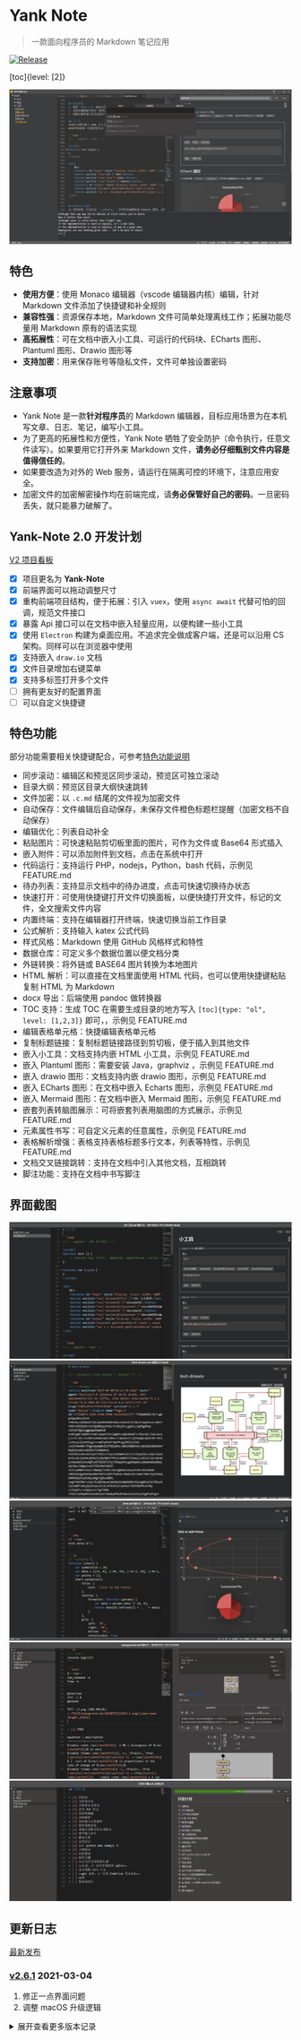 # Yank Note
> 一款面向程序员的 Markdown 笔记应用

[![Release](https://github.com/purocean/yn/workflows/Release/badge.svg)](https://github.com/purocean/yn/releases)

[toc]{level: [2]}

![截图](./help/0.png)

## 特色
+ **使用方便**：使用 Monaco 编辑器（vscode 编辑器内核）编辑，针对 Markdown 文件添加了快捷键和补全规则
+ **兼容性强**：资源保存本地，Markdown 文件可简单处理离线工作；拓展功能尽量用 Markdown 原有的语法实现
+ **高拓展性**：可在文档中嵌入小工具、可运行的代码块、ECharts 图形、Plantuml 图形、Drawio 图形等
+ **支持加密**：用来保存账号等隐私文件，文件可单独设置密码

## 注意事项
+ Yank Note 是一款**针对程序员**的 Markdown 编辑器，目标应用场景为在本机写文章、日志、笔记，编写小工具。
+ 为了更高的拓展性和方便性，Yank Note 牺牲了安全防护（命令执行，任意文件读写）。如果要用它打开外来 Markdown 文件，**请务必仔细甄别文件内容是值得信任的**。
+ 如果要改造为对外的 Web 服务，请运行在隔离可控的环境下，注意应用安全。
+ 加密文件的加密解密操作均在前端完成，请**务必保管好自己的密码**。一旦密码丢失，就只能暴力破解了。

## Yank-Note 2.0 开发计划
[V2 项目看板](https://github.com/purocean/yn/projects/2)

+ [x] 项目更名为 **Yank-Note**
+ [x] 前端界面可以拖动调整尺寸
+ [x] 重构前端项目结构，便于拓展：引入 `vuex`，使用 `async await` 代替可怕的回调，规范文件接口
+ [x] 暴露 Api 接口可以在文档中嵌入轻量应用，以便构建一些小工具
+ [x] 使用 `Electron` 构建为桌面应用。不追求完全做成客户端，还是可以沿用 CS 架构。同样可以在浏览器中使用
+ [x] 支持嵌入 `draw.io` 文档
+ [x] 文件目录增加右键菜单
+ [x] 支持多标签打开多个文件
+ [ ] 拥有更友好的配置界面
+ [ ] 可以自定义快捷键

## 特色功能
部分功能需要相关快捷键配合，可参考[特色功能说明](./help/FEATURES.md)

+ 同步滚动：编辑区和预览区同步滚动，预览区可独立滚动
+ 目录大纲：预览区目录大纲快速跳转
+ 文件加密：以 `.c.md` 结尾的文件视为加密文件
+ 自动保存：文件编辑后自动保存，未保存文件橙色标题栏提醒（加密文档不自动保存）
+ 编辑优化：列表自动补全
+ 粘贴图片：可快速粘贴剪切板里面的图片，可作为文件或 Base64 形式插入
+ 嵌入附件：可以添加附件到文档，点击在系统中打开
+ 代码运行：支持运行 PHP，nodejs，Python，bash 代码，示例见 FEATURE.md
+ 待办列表：支持显示文档中的待办进度，点击可快速切换待办状态
+ 快速打开：可使用快捷键打开文件切换面板，以便快捷打开文件，标记的文件，全文搜索文件内容
+ 内置终端：支持在编辑器打开终端，快速切换当前工作目录
+ 公式解析：支持输入 katex 公式代码
+ 样式风格：Markdown 使用 GitHub 风格样式和特性
+ 数据仓库：可定义多个数据位置以便文档分类
+ 外链转换：将外链或 BASE64 图片转换为本地图片
+ HTML 解析：可以直接在文档里面使用 HTML 代码，也可以使用快捷键粘贴复制 HTML 为 Markdown
+ docx 导出：后端使用 pandoc 做转换器
+ TOC 支持：生成 TOC 在需要生成目录的地方写入 `[toc]{type: "ol", level: [1,2,3]}` 即可，，示例见 FEATURE.md
+ 编辑表格单元格：快捷编辑表格单元格
+ 复制标题链接：复制标题链接路径到剪切板，便于插入到其他文件
+ 嵌入小工具：文档支持内嵌 HTML 小工具，示例见 FEATURE.md
+ 嵌入 Plantuml 图形：需要安装 Java，graphviz ，示例见 FEATURE.md
+ 嵌入 drawio 图形：文档支持内嵌 drawio 图形，示例见 FEATURE.md
+ 嵌入 ECharts 图形：在文档中嵌入 Echarts 图形，示例见 FEATURE.md
+ 嵌入 Mermaid 图形：在文档中嵌入 Mermaid 图形，示例见 FEATURE.md
+ 嵌套列表转脑图展示：可将嵌套列表用脑图的方式展示，示例见 FEATURE.md
+ 元素属性书写：可自定义元素的任意属性，示例见 FEATURE.md
+ 表格解析增强：表格支持表格标题多行文本，列表等特性，示例见 FEATURE.md
+ 文档交叉链接跳转：支持在文档中引入其他文档，互相跳转
+ 脚注功能：支持在文档中书写脚注

## 界面截图
![截图](./help/3.png)
![截图](./help/5.png)
![截图](./help/1.png)
![截图](./help/2.png)
![截图](./help/4.gif)

## 更新日志
[最新发布](https://github.com/purocean/yn/releases)

### [v2.6.1](https://github.com/purocean/yn/releases/tag/v2.6.1) 2021-03-04
1. 修正一点界面问题
2. 调整 macOS 升级逻辑

<details>
<summary>展开查看更多版本记录</summary>

### [v2.6.0](https://github.com/purocean/yn/releases/tag/v2.6.0) 2021-03-04
1. 内部功能插件化，增强拓展性
2. 微调界面样式
3. 修复复制代码快捷键不正确问题

### [v2.5.5](https://github.com/purocean/yn/releases/tag/v2.5.5) 2021-02-03
1. 调整预览文字选择颜色

### [v2.5.4](https://github.com/purocean/yn/releases/tag/v2.5.4) 2021-01-31
1. 调整 macOS 上应用边框样式
2. macOS 打包增加签名公证
3. 调整打包流程
4. 替换 plantuml 库

### [v2.5.1](https://github.com/purocean/yn/releases/tag/v2.5.1) 2021-01-17
1. 支持 macOS
2. 调整部分快捷键

### [v2.4.11](https://github.com/purocean/yn/releases/tag/v2.4.11) 2020-12-21
1. 修复不能导出 docx 问题
2. 修复大纲目录高度不正确

### [v2.4.10](https://github.com/purocean/yn/releases/tag/v2.4.10) 2020-12-16
1. 优化脑图使用体验

### [v2.4.9](https://github.com/purocean/yn/releases/tag/v2.4.9) 2020-12-15
1. 增加大纲列表脑图展示功能

### [v2.4.7](https://github.com/purocean/yn/releases/tag/v2.4.7) 2020-12-02
1. 修复编辑表格跨列单元格问题

### [v2.4.6](https://github.com/purocean/yn/releases/tag/v2.4.6) 2020-11-26
1. 增加编辑单元格内容功能

### [v2.4.5](https://github.com/purocean/yn/releases/tag/v2.4.5) 2020-11-26
1. 移除代码表格的悬停样式

### [v2.4.4](https://github.com/purocean/yn/releases/tag/v2.4.4) 2020-11-25
1. 更改 TOC 标号样式

### [v2.4.3](https://github.com/purocean/yn/releases/tag/v2.4.3) 2020-11-25
1. 表格新增悬停样式：行号，突出当前行

### [v2.4.2](https://github.com/purocean/yn/releases/tag/v2.4.2) 2020-11-20
1. 新增同步渲染按钮
2. 调整打印样式

### [v2.4.1](https://github.com/purocean/yn/releases/tag/v2.4.1) 2020-10-27
1. 在 Electron 环境中开启缩放页面功能

### [v2.4.0](https://github.com/purocean/yn/releases/tag/v2.4.0) 2020-10-26
1. Vue 框架升级到 3.0
2. 升级 Electron 版本
3. 升级前端依赖，更好的支持 Mermaid 图形

### [v2.3.8](https://github.com/purocean/yn/releases/tag/v2.3.8) 2020-09-01
1. 增加开机自动启动功能

### [v2.3.7](https://github.com/purocean/yn/releases/tag/v2.3.7) 2020-08-03
1. 优化预览鼠标事件响应

### [v2.3.6](https://github.com/purocean/yn/releases/tag/v2.3.6) 2020-06-30
1. 升级 Electron 到 9.0.5

### [v2.3.5](https://github.com/purocean/yn/releases/tag/v2.3.5) 2020-06-29
1. 增加脚注功能

### [v2.3.4](https://github.com/purocean/yn/releases/tag/v2.3.4) 2020-06-28
1. 优化图片相对链接解析
2. 优化转换外链图片为本地图片功能

### [v2.3.3](https://github.com/purocean/yn/releases/tag/v2.3.3) 2020-06-11
1. 修正标题过长导致大纲目录样式异常

### [v2.3.2](https://github.com/purocean/yn/releases/tag/v2.3.2) 2020-04-27
1. 调整启动命令行参数

### [v2.3.1](https://github.com/purocean/yn/releases/tag/v2.3.1) 2020-04-27
1. 增加配置监听端口命令行参数 `--port=8080`

### [v2.3.0](https://github.com/purocean/yn/releases/tag/v2.3.0) 2020-04-27
1. 增加启动命令行参数

### [v2.2.11](https://github.com/purocean/yn/releases/tag/v2.2.11) 2020-04-20
1. Drawio 文件渲染增加翻页按钮

### [v2.2.10](https://github.com/purocean/yn/releases/tag/v2.2.10) 2020-04-07
1. 新增粘贴图片为 Base64 形式快捷键 `Ctrl + B + V`
2. 更改粘贴富文本为 Markdown 快捷键为 `Ctrl + M + V`

### [v2.2.9](https://github.com/purocean/yn/releases/tag/v2.2.9) 2020-03-17
1. 修复公式解析问题

### [v2.2.8](https://github.com/purocean/yn/releases/tag/v2.2.8) 2020-03-13
1. 增加切换编辑器标签快捷键 `Ctrl + Alt + Left/Right`

### [v2.2.7](https://github.com/purocean/yn/releases/tag/v2.2.7) 2020-01-19
1. 调整渲染的表格宽度

### [v2.2.6](https://github.com/purocean/yn/releases/tag/v2.2.6) 2020-01-16
1. 修复插入文档名称问题

### [v2.2.5](https://github.com/purocean/yn/releases/tag/v2.2.5) 2020-01-14
1. 修复 frontend yarn.lock 问题

### [v2.2.4](https://github.com/purocean/yn/releases/tag/v2.2.4) 2020-01-14
1. 修复 frontend yarn.lock 问题

### [v2.2.3](https://github.com/purocean/yn/releases/tag/v2.2.3) 2020-01-13
1. 增加复制行内代码功能

### [v2.2.2](https://github.com/purocean/yn/releases/tag/v2.2.2) 2019-12-27
1. 修复快速打开面板小问题

### [v2.2.1](https://github.com/purocean/yn/releases/tag/v2.2.1) 2019-12-26
1. 修复跳转中文路径处理
1. 优化插入文档文件链接

### [v2.2.0](https://github.com/purocean/yn/releases/tag/v2.2.0) 2019-12-25
1. 增加文档之间跳转功能
1. 增加复制文档标题链接功能
1. 调整文档插入选择面板
1. 修复高分辨率下目录树箭头消失问题

### [v2.1.1](https://github.com/purocean/yn/releases/tag/v2.1.1) 2019-12-24
1. 增加在当前目录创建文件菜单
1. 限制快捷跳转列表数量以提高性能
1. 标题栏最大化窗口后移除尺寸调节

### [v2.1.0](https://github.com/purocean/yn/releases/tag/v2.1.0) 2019-11-29
1. 增加多标签同时打开多个文件

### [v2.0.2](https://github.com/purocean/yn/releases/tag/v2.0.2) 2019-11-21
1. 修复相对链接解析
1. 图片增加背景色便于透明图片的阅读

### [v2.0.1](https://github.com/purocean/yn/releases/tag/v2.0.1) 2019-11-20
1. 增加 2.0 计划
1. Electron 打包
1. 增加 HTML 小工具渲染
1. 增加特色功能说明和示例
1. 目录树自动定位文件
1. 目录树增加右键菜单
1. 目录树和集成终端增加拖动调整尺寸功能
1. 使用自定义 UI 控件代替浏览器阻塞性弹出框，优化界面样式，提升交互体验
1. 默认仓库数据和配置改为在 `<home>/yank-note` 下保存
1. 重构前端代码便于拓展
1. 前端重构文件接口

### [v1.23.0](https://github.com/purocean/yn/releases/tag/v1.23.0) 2019-07-09
1. 增加转换所有外链图片到本地功能 `Ctrl + Alt + L`

### [v1.22.0](https://github.com/purocean/yn/releases/tag/v1.22.0) 2019-05-20
1. 增加粘贴 html 富文本功能 `Ctrl + B + V`
1. 增加插入文档快捷键 `Ctrl + Alt + I`
1. 修复 vue cli 3 打包错误
1. 修复图片链接转义
1. 搜索排除 node_modules
1. 上传文件目录优化

### [v1.21.0](https://github.com/purocean/yn/releases/tag/v1.21.0) 2019-05-03
1. 调整抓取图片到本地的逻辑
1. 优化目录树样式
1. 目录树排除 node_modules
1. eslint 规则调整

### [v1.20.0](https://github.com/purocean/yn/releases/tag/v1.20.0) 2019-04-18
1. 无功能变化，前端使用 vue cli 3

### [v1.19.0](https://github.com/purocean/yn/releases/tag/v1.19.0) 2019-04-15
1. 增加终端打开目录功能 `Ctrl + Alt + 单击目录`
1. 增加刷新目录树功能 `Ctrl + Alt + 单击目录`

### [v1.18.2](https://github.com/purocean/yn/releases/tag/v1.18.2) 2019-03-21
1. 保存加密文件密码不一致时增加提示
1. 修复样式问题

### [v1.18.1](https://github.com/purocean/yn/releases/tag/v1.18.1) 2019-03-01
1. 修复目录样式
1. 修复代码块样式

### [v1.18.0](https://github.com/purocean/yn/releases/tag/v1.18.0) 2019-02-28
1. 代码块增加行号显示
1. 支持统一文档锚点跳转
1. 移除 `Mermaid` 支持
1. 优化打印样式
1. 优化行内代码样式

### [v1.17.0](https://github.com/purocean/yn/releases/tag/v1.17.0) 2019-02-20
1. 支持 `ECharts` 图形
1. `Ctrl + Alt + R` 在内置终端中运行选中代码

### [v1.16.2](https://github.com/purocean/yn/releases/tag/v1.16.2) 2019-02-18
1. 文件树增加操作说明
1. 新增/重命名文件后打开新文件

### [v1.16.1](https://github.com/purocean/yn/releases/tag/v1.16.1) 2019-02-17
1. 修复打印样式

### [v1.16.0](https://github.com/purocean/yn/releases/tag/v1.16.0) 2019-02-16
1. 增加 Readme 展示
1. 处理终端退出逻辑

### [v1.15.1](https://github.com/purocean/yn/releases/tag/v1.15.1) 2019-02-14
1. 更新 UI
1. 内置终端增加 windows 适配

### [v1.15.0](https://github.com/purocean/yn/releases/tag/v1.15.0) 2019-02-13
1. 增加内置终端
1. 运行代码支持在内置终端运行

### [v1.14.0](https://github.com/purocean/yn/releases/tag/v1.14.0) 2019-01-16
1. 上传附件增加日期
1. 快速跳转改用模糊搜索并高亮匹配项

### [v1.13.1](https://github.com/purocean/yn/releases/tag/v1.13.1) 2019-01-14
1. 修复 hr 标签样式

### [v1.13.0](https://github.com/purocean/yn/releases/tag/v1.13.0) 2019-01-05
1. 增加 toc
1. 增加返回顶部按钮

### [v1.12.0](https://github.com/purocean/yn/releases/tag/v1.12.0) 2019-01-03
1. 增加连接行快捷键 `Ctrl + J`
1. 增加转换大小写快捷键 `Ctrl + K, Ctrl + U` `Ctrl + K, Ctrl + L`

### [v1.11.0](https://github.com/purocean/yn/releases/tag/v1.11.0) 2019-01-02
1. 切换编辑器自动换行：`Alt + W` 或点击状态栏 `切换换行` 按钮

### [v1.10.0](https://github.com/purocean/yn/releases/tag/v1.10.0) 2018-12-24
1. 文件列表自然排序
1. 文件目录增加子项目数量显示

### [v1.9.0](https://github.com/purocean/yn/releases/tag/v1.9.0) 2018-11-12
1. 增加切换文档预览功能

### [v1.8.0](https://github.com/purocean/yn/releases/tag/v1.8.0) 2018-08-29
1. 增加在系统中打开文件/目录功能 `Ctrl + 双击文件/目录`

### [v1.6](https://github.com/purocean/yn/releases/tag/v1.6) 2018-08-22
1. 修复部分样式不和谐
1. 修复打开新文件编辑器滚动位置不正确
1. 增加将外链或 BASE64 图片转换为本地图片功能
1. 优化代码高亮在暗色主题下的展示
1. 渲染链接默认在新标签打开

### [v1.5.2](https://github.com/purocean/yn/releases/tag/v1.5.2) 2018-08-13
1. 优化输入数字列表体验
1. 增加直接插入回车和Tab的快捷键
1. 确保文件最后有空行
1. 文件跳转按照最近打开文件排序

### [v1.5.1](https://github.com/purocean/yn/releases/tag/v1.5.1) 2018-08-06
1. 修复打开上一次文件bug

### [v1.5](https://github.com/purocean/yn/releases/tag/v1.5) 2018-08-06
1. 增加状态栏
1. 添加多仓库支持

### [v1.4](https://github.com/purocean/yn/releases/tag/v1.4) 2018-08-02
1. 增加全文搜索功能
1. 修复公式定位问题

### [v1.3](https://github.com/purocean/yn/releases/tag/v1.3) 2018-08-02
1. 增加待办记录时间
1. 增加 bat 脚本运行
1. 优化使用体验

### [v1.2](https://github.com/purocean/yn/releases/tag/v1.2) 2018-07-30
1. 增加待办进度条展示

### [v1.1](https://github.com/purocean/yn/releases/tag/v1.1) 2018-07-29
1. 修复若干问题
1. 增加附件插入
1. 调整为暗色主题
1. 图片新标签预览
1. 增加文件筛选面板 Ctrl + p

</details>
